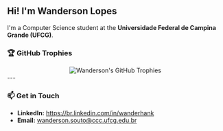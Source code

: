 ## Hi! I'm Wanderson Lopes

I'm a Computer Science student at the **Universidade Federal de Campina Grande (UFCG)**.


### 🏆 GitHub Trophies 

<div align="center">
  <img src="https://github-profile-trophy.vercel.app/?username=wanderhank&theme=flat&no-frame=true&row=1&column=7&margin-w=15" alt="Wanderson's GitHub Trophies" />
</div>
---

### 📫 Get in Touch

* **LinkedIn:** https://br.linkedin.com/in/wanderhank
* **Email:** wanderson.souto@ccc.ufcg.edu.br
